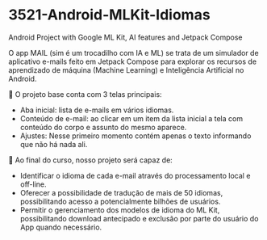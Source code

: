 # 3521-Android-MLKit-Idiomas
Android Project with Google ML Kit, AI features and Jetpack Compose


O app MAIL (sim é um trocadilho com IA e ML) se trata de um simulador de aplicativo e-mails feito em Jetpack Compose para explorar os recursos de aprendizado de máquina (Machine Learning) e Inteligência Artificial no Android. 

🔴 O projeto base conta com 3 telas principais:
- Aba inicial: lista de e-mails em vários idiomas.
- Conteúdo de e-mail: ao clicar em um item da lista inicial a tela com conteúdo do corpo e assunto do mesmo aparece.
- Ajustes: Nesse primeiro momento contém apenas o texto informando que não há nada ali.

🔴 Ao final do curso, nosso projeto será capaz de:
- Identificar o idioma de cada e-mail através do processamento local e off-line.
- Oferecer a possibilidade de tradução de mais de 50 idiomas, possibilitando acesso a potencialmente bilhões de usuários. 
- Permitir o gerenciamento dos modelos de idioma do ML Kit, possibilitando download antecipado e exclusão por parte do usuário do App quando necessário.
